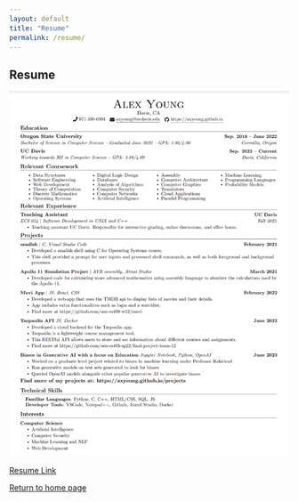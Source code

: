 ```yaml
---
layout: default
title: "Resume"
permalink: /resume/
---
```


## Resume

![Image](/resume_fall_2023_.png)

[Resume Link](/resume_fall_2023.pdf)

[Return to home page](https://axyoung.github.io)
